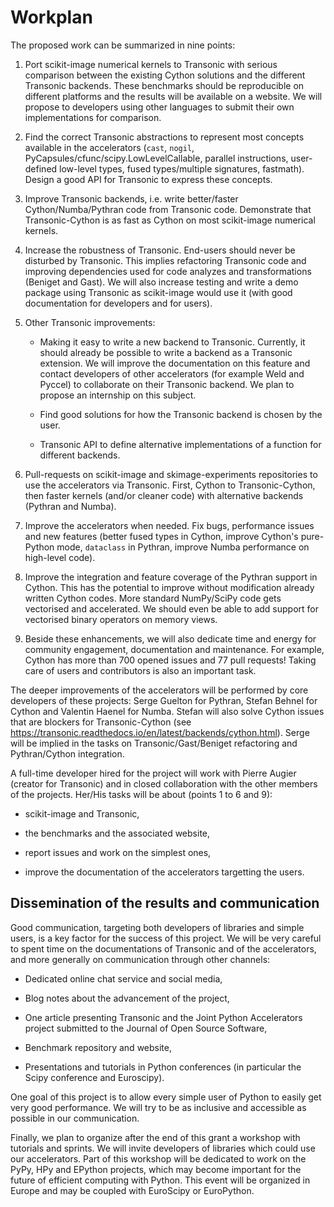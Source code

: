 # Workplan

The proposed work can be summarized in nine points:

1. Port scikit-image numerical kernels to Transonic with serious comparison
between the existing Cython solutions and the different Transonic backends.
These benchmarks should be reproducible on different platforms and the results
will be available on a website. We will propose to developers using other
languages to submit their own implementations for comparison.

2. Find the correct Transonic abstractions to represent most concepts available
in the accelerators (`cast`, `nogil`, PyCapsules/cfunc/scipy.LowLevelCallable,
parallel instructions, user-defined low-level types, fused types/multiple
signatures, fastmath). Design a good API for Transonic to express these
concepts.

3. Improve Transonic backends, i.e. write better/faster Cython/Numba/Pythran
code from Transonic code. Demonstrate that Transonic-Cython is as fast as
Cython on most scikit-image numerical kernels.

4. Increase the robustness of Transonic. End-users should never be disturbed by
Transonic. This implies refactoring Transonic code and improving dependencies
used for code analyzes and transformations (Beniget and Gast). We will also
increase testing and write a demo package using Transonic as scikit-image would
use it (with good documentation for developers and for users).

5. Other Transonic improvements:

   - Making it easy to write a new backend to Transonic. Currently, it should
   already be possible to write a backend as a Transonic extension. We will
   improve the documentation on this feature and contact developers of other
   accelerators (for example Weld and Pyccel) to collaborate on their Transonic
   backend. We plan to propose an internship on this subject.

   - Find good solutions for how the Transonic backend is chosen by the user.

   - Transonic API to define alternative implementations of a function for
   different backends.

6. Pull-requests on scikit-image and skimage-experiments repositories to use the
accelerators via Transonic. First, Cython to Transonic-Cython, then faster
kernels (and/or cleaner code) with alternative backends (Pythran and Numba).

7. Improve the accelerators when needed. Fix bugs, performance issues and new
features (better fused types in Cython, improve Cython's pure-Python mode,
`dataclass` in Pythran, improve Numba performance on high-level code).

8. Improve the integration and feature coverage of the Pythran support in
Cython. This has the potential to improve without modification already written
Cython codes. More standard NumPy/SciPy code gets vectorised and accelerated.
We should even be able to add support for vectorised binary operators on memory
views.

9. Beside these enhancements, we will also dedicate time and energy for community
engagement, documentation and maintenance. For example, Cython has more than
700 opened issues and 77 pull requests! Taking care of users and contributors
is also an important task.

The deeper improvements of the accelerators will be performed by core
developers of these projects: Serge Guelton for Pythran, Stefan Behnel for
Cython and Valentin Haenel for Numba. Stefan will also solve Cython issues that
are blockers for Transonic-Cython (see
<https://transonic.readthedocs.io/en/latest/backends/cython.html>). Serge will
be implied in the tasks on Transonic/Gast/Beniget refactoring and
Pythran/Cython integration.

A full-time developer hired for the project will work with Pierre Augier
(creator for Transonic) and in closed collaboration with the other members of
the projects. Her/His tasks will be about (points 1 to 6 and 9):

- scikit-image and Transonic,

- the benchmarks and the associated website,

- report issues and work on the simplest ones,

- improve the documentation of the accelerators targetting the users.

## Dissemination of the results and communication

Good communication, targeting both developers of libraries and simple users, is
a key factor for the success of this project. We will be very careful to spent
time on the documentations of Transonic and of the accelerators, and more
generally on communication through other channels:

- Dedicated online chat service and social media,

- Blog notes about the advancement of the project,

- One article presenting Transonic and the Joint Python Accelerators project
submitted to the Journal of Open Source Software,

- Benchmark repository and website,

- Presentations and tutorials in Python conferences (in particular the Scipy
conference and Euroscipy).

One goal of this project is to allow every simple user of Python to easily get
very good performance. We will try to be as inclusive and accessible as
possible in our communication.

Finally, we plan to organize after the end of this grant a workshop with
tutorials and sprints. We will invite developers of libraries which could use
our accelerators. Part of this workshop will be dedicated to work on the PyPy,
HPy and EPython projects, which may become important for the future of
efficient computing with Python. This event will be organized in Europe and may
be coupled with EuroScipy or EuroPython.
